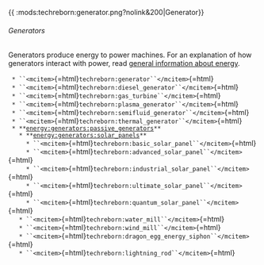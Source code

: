 {{ :mods:techreborn:generator.png?nolink&200\|Generator}}

###### Generators

Generators produce energy to power machines. For an explanation of how
generators interact with power, read [general information about
energy](energy: "wikilink").

` * ``<mcitem>`{=html}`techreborn:generator``</mcitem>`{=html}\
` * ``<mcitem>`{=html}`techreborn:diesel_generator``</mcitem>`{=html}\
` * ``<mcitem>`{=html}`techreborn:gas_turbine``</mcitem>`{=html}\
` * ``<mcitem>`{=html}`techreborn:plasma_generator``</mcitem>`{=html}\
` * ``<mcitem>`{=html}`techreborn:semifluid_generator``</mcitem>`{=html}\
` * ``<mcitem>`{=html}`techreborn:thermal_generator``</mcitem>`{=html}\
` * **`[`energy:generators:passive_generators`](energy:generators:passive_generators "wikilink")`**`\
`   * **`[`energy:generators:solar_panels`](energy:generators:solar_panels "wikilink")`**`\
`     * ``<mcitem>`{=html}`techreborn:basic_solar_panel``</mcitem>`{=html}\
`     * ``<mcitem>`{=html}`techreborn:advanced_solar_panel``</mcitem>`{=html}\
`     * ``<mcitem>`{=html}`techreborn:industrial_solar_panel``</mcitem>`{=html}\
`     * ``<mcitem>`{=html}`techreborn:ultimate_solar_panel``</mcitem>`{=html}\
`     * ``<mcitem>`{=html}`techreborn:quantum_solar_panel``</mcitem>`{=html}\
`   * ``<mcitem>`{=html}`techreborn:water_mill``</mcitem>`{=html}\
`   * ``<mcitem>`{=html}`techreborn:wind_mill``</mcitem>`{=html}\
`   * ``<mcitem>`{=html}`techreborn:dragon_egg_energy_siphon``</mcitem>`{=html}\
`   * ``<mcitem>`{=html}`techreborn:lightning_rod``</mcitem>`{=html}
